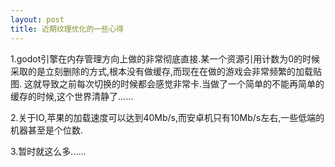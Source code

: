```yaml
---
layout: post
title: 近期纹理优化的一些心得
---
```



1.godot引擎在内存管理方向上做的非常彻底直接.某一个资源引用计数为0的时候采取的是立刻删除的方式,根本没有做缓存,而现在在做的游戏会非常频繁的加载贴图.
这就导致之前每次切换的时候都会感觉非常卡.当做了一个简单的不能再简单的缓存的时候,这个世界清静了......


2.关于IO,苹果的加载速度可以达到40Mb/s,而安卓机只有10Mb/s左右,一些低端的机器甚至是个位数.


3.暂时就这么多......